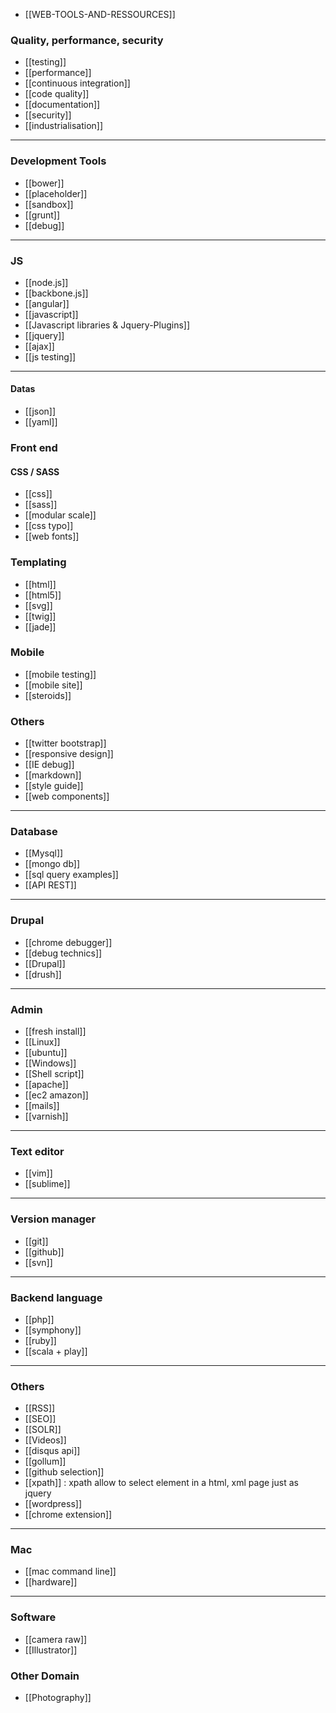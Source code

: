 * [[WEB-TOOLS-AND-RESSOURCES]]

### Quality, performance, security
* [[testing]]
* [[performance]]
* [[continuous integration]]
* [[code quality]]  
* [[documentation]]
* [[security]]
* [[industrialisation]]

***


### Development Tools
* [[bower]]
* [[placeholder]]
* [[sandbox]]
* [[grunt]]
* [[debug]]


***

### JS
* [[node.js]]
* [[backbone.js]]
* [[angular]]   
* [[javascript]]
* [[Javascript libraries & Jquery-Plugins]]
* [[jquery]]
* [[ajax]]
* [[js testing]]

***
#### Datas 
* [[json]]
* [[yaml]]

### Front end
#### CSS / SASS
* [[css]]
* [[sass]]
* [[modular scale]]
* [[css typo]]
* [[web fonts]]

### Templating 
* [[html]]
* [[html5]]
* [[svg]]
* [[twig]]
* [[jade]]

### Mobile 
* [[mobile testing]] 
* [[mobile site]]
* [[steroids]]

### Others
* [[twitter bootstrap]]
* [[responsive design]]
* [[IE debug]]
* [[markdown]]
* [[style guide]]
* [[web components]]

***

### Database
* [[Mysql]]
* [[mongo db]]
* [[sql query examples]]
* [[API REST]]

***

### Drupal
* [[chrome debugger]]
* [[debug technics]]
* [[Drupal]]
* [[drush]]

***

### Admin
* [[fresh install]]
* [[Linux]]
* [[ubuntu]]
* [[Windows]]
* [[Shell script]]
* [[apache]]
* [[ec2 amazon]]
* [[mails]]
* [[varnish]]

***

### Text editor
* [[vim]]
* [[sublime]]

***

### Version manager
* [[git]]
* [[github]]
* [[svn]]

***

### Backend language
* [[php]]
* [[symphony]]
* [[ruby]]
* [[scala + play]]

***

### Others
* [[RSS]]
* [[SEO]]
* [[SOLR]]
* [[Videos]]
* [[disqus api]]
* [[gollum]]
* [[github selection]]
* [[xpath]] : xpath allow to select element in a html, xml page just as jquery
* [[wordpress]]
* [[chrome extension]]

***

### Mac
* [[mac command line]]
* [[hardware]]

*** 

### Software 
* [[camera raw]]
* [[Illustrator]]

### Other Domain
* [[Photography]]